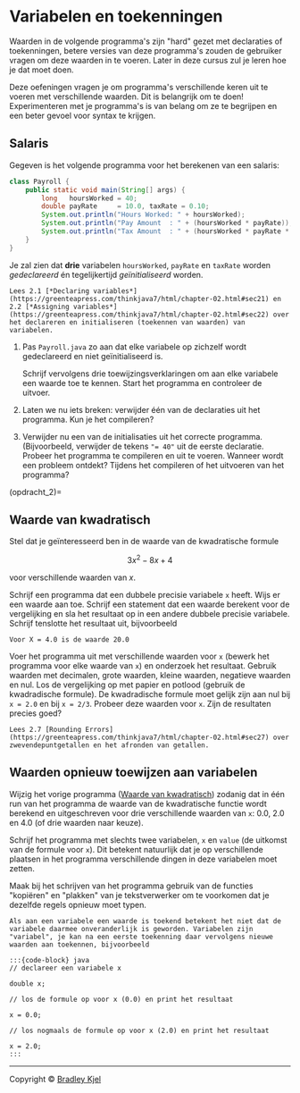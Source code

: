# Variabelen en toekenningen

Waarden in de volgende programma's zijn "hard" gezet met declaraties of toekenningen, betere versies van deze programma's zouden de gebruiker vragen om deze waarden in te voeren. Later in deze cursus zul je leren hoe je dat moet doen.

Deze oefeningen vragen je om programma's verschillende keren uit te voeren met verschillende waarden. Dit is belangrijk om te doen! Experimenteren met je programma's is van belang om ze te begrijpen en een beter gevoel voor syntax te krijgen.

## Salaris

Gegeven is het volgende programma voor het berekenen van een salaris:

```java
class Payroll {
    public static void main(String[] args) {
        long   hoursWorked = 40;
        double payRate     = 10.0, taxRate = 0.10;
        System.out.println("Hours Worked: " + hoursWorked);
        System.out.println("Pay Amount  : " + (hoursWorked * payRate));
        System.out.println("Tax Amount  : " + (hoursWorked * payRate * taxRate));
    }
}
```

Je zal zien dat **drie** variabelen `hoursWorked`, `payRate` en `taxRate` worden *gedeclareerd* én tegelijkertijd *geïnitialiseerd* worden.

```{admonition} Boek
Lees 2.1 [*Declaring variables*](https://greenteapress.com/thinkjava7/html/chapter-02.html#sec21) en 2.2 [*Assigning variables*](https://greenteapress.com/thinkjava7/html/chapter-02.html#sec22) over het declareren en initialiseren (toekennen van waarden) van variabelen.
```

1.  Pas `Payroll.java` zo aan dat elke variabele op zichzelf wordt gedeclareerd en niet geïnitialiseerd is.

    Schrijf vervolgens drie toewijzingsverklaringen om aan elke variabele een waarde toe te kennen. Start het programma en controleer de uitvoer.

2.  Laten we nu iets breken: verwijder één van de declaraties uit het programma. Kun je het compileren?

3.  Verwijder nu een van de initialisaties uit het correcte programma. (Bijvoorbeeld, verwijder de tekens `"= 40"` uit de eerste declaratie. Probeer het programma te compileren en uit te voeren. Wanneer wordt een probleem ontdekt? Tijdens het compileren of het uitvoeren van het programma?

(opdracht_2)=
## Waarde van kwadratisch

Stel dat je geïnteresseerd ben in de waarde van de kwadratische formule

$$
3x^2 -8x + 4
$$

voor verschillende waarden van $x$.

Schrijf een programma dat een dubbele precisie variabele `x` heeft. Wijs er een waarde aan toe. Schrijf een statement dat een waarde berekent voor de vergelijking en sla het resultaat op in een andere dubbele precisie variabele. Schrijf tenslotte het resultaat uit, bijvoorbeeld

```console
Voor X = 4.0 is de waarde 20.0
```

Voer het programma uit met verschillende waarden voor `x` (bewerk het programma voor elke waarde van `x`) en onderzoek het resultaat. Gebruik waarden met decimalen, grote waarden, kleine waarden, negatieve waarden en nul. Los de vergelijking op met papier en potlood (gebruik de kwadradische formule). De kwadradische formule moet gelijk zijn aan nul bij `x = 2.0` en bij `x = 2/3`. Probeer deze waarden voor `x`. Zijn de resultaten precies goed?

```{Admonition} Boek
Lees 2.7 [Rounding Errors](https://greenteapress.com/thinkjava7/html/chapter-02.html#sec27) over zwevendepuntgetallen en het afronden van getallen.
```

## Waarden opnieuw toewijzen aan variabelen

Wijzig het vorige programma ([Waarde van kwadratisch](opdracht_2)) zodanig dat in één run van het programma de waarde van de kwadratische functie wordt berekend en uitgeschreven voor drie verschillende waarden van `x`: 0.0, 2.0 en 4.0 (of drie waarden naar keuze).

Schrijf het programma met slechts twee variabelen, `x` en `value` (de uitkomst van de formule voor `x`). Dit betekent natuurlijk dat je op verschillende plaatsen in het programma verschillende dingen in deze variabelen moet zetten.

Maak bij het schrijven van het programma gebruik van de functies "kopiëren" en "plakken" van je tekstverwerker om te voorkomen dat je dezelfde regels opnieuw moet typen.

```{hint}
Als aan een variabele een waarde is toekend betekent het niet dat de variabele daarmee onveranderlijk is geworden. Variabelen zijn "variabel", je kan na een eerste toekenning daar vervolgens nieuwe waarden aan toekennen, bijvoorbeeld

:::{code-block} java
// declareer een variabele x

double x;

// los de formule op voor x (0.0) en print het resultaat

x = 0.0;

// los nogmaals de formule op voor x (2.0) en print het resultaat

x = 2.0;
:::
```
---
Copyright © [Bradley Kjel](http://chortle.ccsu.edu/)
